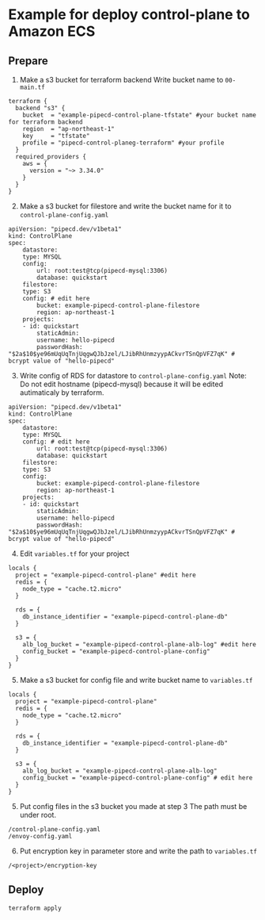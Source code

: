 # Example for deploy control-plane to Amazon ECS

## Prepare
1. Make a s3 bucket for terraform backend
Write bucket name to `00-main.tf`
```
terraform {
  backend "s3" {
    bucket  = "example-pipecd-control-plane-tfstate" #your bucket name for terraform backend
    region  = "ap-northeast-1"
    key     = "tfstate"
    profile = "pipecd-control-planeg-terraform" #your profile
  }
  required_providers {
    aws = {
      version = "~> 3.34.0"
    }
  }
}
```
2. Make a s3 bucket for filestore and write the bucket name for it to `control-plane-config.yaml`
```
apiVersion: "pipecd.dev/v1beta1"
kind: ControlPlane
spec:
    datastore:
    type: MYSQL
    config:
        url: root:test@tcp(pipecd-mysql:3306)
        database: quickstart
    filestore:
    type: S3
    config: # edit here
        bucket: example-pipecd-control-plane-filestore 
        region: ap-northeast-1
    projects:
    - id: quickstart
        staticAdmin:
        username: hello-pipecd
        passwordHash: "$2a$10$ye96mUqUqTnjUqgwQJbJzel/LJibRhUnmzyypACkvrTSnQpVFZ7qK" # bcrypt value of "hello-pipecd"
```

3. Write config of RDS for datastore to `control-plane-config.yaml`
Note: Do not edit hostname (pipecd-mysql) because it will be edited autimaticaly by terraform.
```
apiVersion: "pipecd.dev/v1beta1"
kind: ControlPlane
spec:
    datastore:
    type: MYSQL
    config: # edit here
        url: root:test@tcp(pipecd-mysql:3306)
        database: quickstart
    filestore:
    type: S3
    config: 
        bucket: example-pipecd-control-plane-filestore 
        region: ap-northeast-1
    projects:
    - id: quickstart
        staticAdmin:
        username: hello-pipecd
        passwordHash: "$2a$10$ye96mUqUqTnjUqgwQJbJzel/LJibRhUnmzyypACkvrTSnQpVFZ7qK" # bcrypt value of "hello-pipecd"
```

4. Edit `variables.tf` for your project
```
locals {
  project = "example-pipecd-control-plane" #edit here
  redis = {
    node_type = "cache.t2.micro"
  }

  rds = {
    db_instance_identifier = "example-pipecd-control-plane-db"
  }

  s3 = {
    alb_log_bucket = "example-pipecd-control-plane-alb-log" #edit here
    config_bucket = "example-pipecd-control-plane-config" 
  }
}
```

5. Make a s3 bucket for config file and write bucket name to `variables.tf`
```
locals {
  project = "example-pipecd-control-plane"
  redis = {
    node_type = "cache.t2.micro"
  }

  rds = {
    db_instance_identifier = "example-pipecd-control-plane-db"
  }

  s3 = {
    alb_log_bucket = "example-pipecd-control-plane-alb-log" 
    config_bucket = "example-pipecd-control-plane-config" # edit here
  }
}
```

5. Put config files in the s3 bucket you made at step 3 
The path must be under root.
```
/control-plane-config.yaml
/envoy-config.yaml
```

6. Put encryption key in parameter store and write the path to `variables.tf`
```
/<project>/encryption-key
```

## Deploy
```
terraform apply
```

